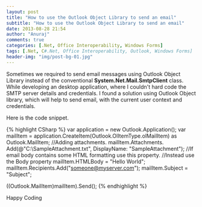 ```yaml
---
layout: post
title: "How to use the Outlook Object Library to send an email"
subtitle: "How to use the Outlook Object Library to send an email"
date: 2013-08-28 21:54
author: "Anuraj"
comments: true
categories: [.Net, Office Interoperability, Windows Forms]
tags: [.Net, C#.Net, Office Interoperability, Outlook, Windows Forms]
header-img: "img/post-bg-01.jpg"
---
```

Sometimes we required to send email messages using Outlook Object Library instead of the conventional **System.Net.Mail.SmtpClient** class. While developing an desktop application, where I couldn't hard code the SMTP server details and credentials. I found a solution using Outlook Object library, which will help to send email, with the current user context and credentials.

Here is the code snippet.

{% highlight CSharp %}
var application = new Outlook.Application();
var mailItem =
    application.CreateItem(Outlook.OlItemType.olMailItem) as Outlook.MailItem;
//Adding attachments.
mailItem.Attachments.
    Add(@"C:\SampleAttachment.txt", DisplayName: "SampleAttachment");
//If email body contains some HTML formatting use this property.
//Instead use the Body property
mailItem.HTMLBody = "Hello World";
mailItem.Recipients.Add("someone@myserver.com");
mailItem.Subject = "Subject";

((Outlook.MailItem)mailItem).Send();
{% endhighlight %}

Happy Coding
